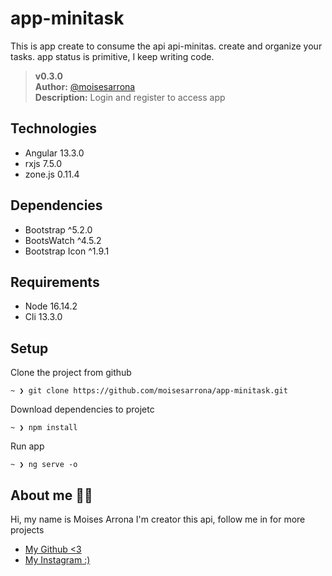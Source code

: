 # app-minitask
This is app create to consume the api api-minitas. create and organize your tasks. app status is primitive, I keep writing code.

>__v0.3.0__  
__Author:__ [@moisesarrona](https://github.com/mosesarrona)  
__Description:__ Login and register to access app

## Technologies
- Angular 13.3.0
- rxjs 7.5.0
- zone.js 0.11.4

## Dependencies
- Bootstrap ^5.2.0
- BootsWatch ^4.5.2
- Bootstrap Icon ^1.9.1

## Requirements
- Node 16.14.2
- Cli 13.3.0

## Setup
Clone the project from github
```
~ ❯ git clone https://github.com/moisesarrona/app-minitask.git
```
Download dependencies to projetc
```
~ ❯ npm install
```
Run app
```
~ ❯ ng serve -o
```

## About me 👨‍💻
Hi, my name is Moises Arrona I'm creator this api, follow me in for more projects

- [My Github <3](https://github.com/mosesarrona)
- [My Instagram :)](https://www.instagram.com/moisesarrona/)